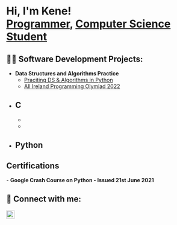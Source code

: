 <h1>Hi, I'm Kene! <br/><a href="https://github.com/kenechukz">Programmer</a>, <a href="https://www.linkedin.com/in/kene-declan-chukwu/">Computer Science Student</a></h1>

<h2>👨‍💻 Software Development Projects:</h2>

- <b>Data Structures and Algorithms Practice</b>
  - [Praciting DS & Algorithms in Python](https://github.com/kenechukz/LeetcodeDSA-Practice)
  - [All Ireland Programming Olymiad 2022](https://github.com/kenechukz/AIPO2022)
- <b>C</b>
  - 
  - 
  - 
- <b>Python</b>
  - 


<h2> Certifications</h2>
- <b> Google Crash Course on Python - Issued 21st June 2021 </b>


<h2> 🤳 Connect with me:</h2>

[<img align="left" alt="JoshMadakor | LinkedIn" width="22px" src="https://cdn.jsdelivr.net/npm/simple-icons@v3/icons/linkedin.svg" />][linkedin]


[linkedin]: https://www.linkedin.com/in/kene-declan-chukwu/

